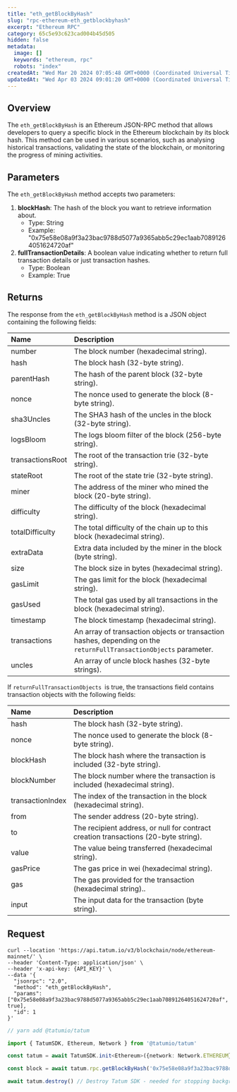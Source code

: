 ```yaml
---
title: "eth_getBlockByHash"
slug: "rpc-ethereum-eth_getblockbyhash"
excerpt: "Ethereum RPC"
category: 65c5e93c623cad004b45d505
hidden: false
metadata: 
  image: []
  keywords: "ethereum, rpc"
  robots: "index"
createdAt: "Wed Mar 20 2024 07:05:48 GMT+0000 (Coordinated Universal Time)"
updatedAt: "Wed Apr 03 2024 09:01:20 GMT+0000 (Coordinated Universal Time)"
---
```

## Overview

The `eth_getBlockByHash` is an Ethereum JSON-RPC method that allows developers to query a specific block in the Ethereum blockchain by its block hash. This method can be used in various scenarios, such as analysing historical transactions, validating the state of the blockchain, or monitoring the progress of mining activities.

## Parameters

The `eth_getBlockByHash` method accepts two parameters:

1. **blockHash**: The hash of the block you want to retrieve information about.
   - Type: String
   - Example: "0x75e58e08a9f3a23bac9788d5077a9365abb5c29ec1aab70891264051624720af"
2. **fullTransactionDetails**: A boolean value indicating whether to return full transaction details or just transaction hashes. 
   - Type: Boolean
   - Example: True

## Returns

The response from the `eth_getBlockByHash` method is a JSON object containing the following fields:

| Name             | Description                                                                                                       |
| :--------------- | :---------------------------------------------------------------------------------------------------------------- |
| number           | The block number (hexadecimal string).                                                                            |
| hash             | The block hash (32-byte string).                                                                                  |
| parentHash       | The hash of the parent block (32-byte string).                                                                    |
| nonce            | The nonce used to generate the block (8-byte string).                                                             |
| sha3Uncles       | The SHA3 hash of the uncles in the block (32-byte string).                                                        |
| logsBloom        | The logs bloom filter of the block (256-byte string).                                                             |
| transactionsRoot | The root of the transaction trie (32-byte string).                                                                |
| stateRoot        | The root of the state trie (32-byte string).                                                                      |
| miner            | The address of the miner who mined the block (20-byte string).                                                    |
| difficulty       | The difficulty of the block (hexadecimal string).                                                                 |
| totalDifficulty  | The total difficulty of the chain up to this block (hexadecimal string).                                          |
| extraData        | Extra data included by the miner in the block (byte string).                                                      |
| size             | The block size in bytes (hexadecimal string).                                                                     |
| gasLimit         | The gas limit for the block (hexadecimal string).                                                                 |
| gasUsed          | The total gas used by all transactions in the block (hexadecimal string).                                         |
| timestamp        | The block timestamp (hexadecimal string).                                                                         |
| transactions     | An array of transaction objects or transaction hashes, depending on the `returnFullTransactionObjects` parameter. |
| uncles           | An array of uncle block hashes (32-byte strings).                                                                 |

If `returnFullTransactionObjects `is true, the transactions field contains transaction objects with the following fields:

| Name             | Description                                                                         |
| :--------------- | :---------------------------------------------------------------------------------- |
| hash             | The block hash (32-byte string).                                                    |
| nonce            | The nonce used to generate the block (8-byte string).                               |
| blockHash        | The block hash where the transaction is included (32-byte string).                  |
| blockNumber      | The block number where the transaction is included (hexadecimal string).            |
| transactionIndex | The index of the transaction in the block (hexadecimal string).                     |
| from             | The sender address (20-byte string).                                                |
| to               | The recipient address, or null for contract creation transactions (20-byte string). |
| value            | The value being transferred (hexadecimal string).                                   |
| gasPrice         | The gas price in wei (hexadecimal string).                                          |
| gas              | The gas provided for the transaction (hexadecimal string)..                         |
| input            | The input data for the transaction (byte string).                                   |

## Request

```curl cURL
curl --location 'https://api.tatum.io/v3/blockchain/node/ethereum-mainnet/' \
--header 'Content-Type: application/json' \
--header 'x-api-key: {API_KEY}' \
--data '{
  "jsonrpc": "2.0",
  "method": "eth_getBlockByHash",
  "params": ["0x75e58e08a9f3a23bac9788d5077a9365abb5c29ec1aab70891264051624720af", true],
  "id": 1
}'
```
```typescript JS SDK
// yarn add @tatumio/tatum

import { TatumSDK, Ethereum, Network } from '@tatumio/tatum'

const tatum = await TatumSDK.init<Ethereum>({network: Network.ETHEREUM})

const block = await tatum.rpc.getBlockByHash('0x75e58e08a9f3a23bac9788d5077a9365abb5c29ec1aab70891264051624720af', true)

await tatum.destroy() // Destroy Tatum SDK - needed for stopping background jobs
```
